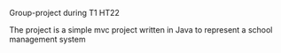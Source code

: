 Group-project during T1 HT22

The project is a simple mvc project written in Java to represent a school management system
